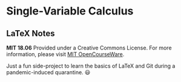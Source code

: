 # Single-Variable Calculus
## LaTeX Notes

**MIT 18.06**
Provided under a Creative Commons License.
For more information, please visit [MIT OpenCourseWare](https://ocw.mit.edu/).

Just a fun side-project to learn the basics of LaTeX and Git during a pandemic-induced quarantine. :smiley:
